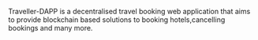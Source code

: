 Traveller-DAPP is a decentralised travel booking web application that aims to provide blockchain based solutions to booking hotels,cancelling bookings and many more.